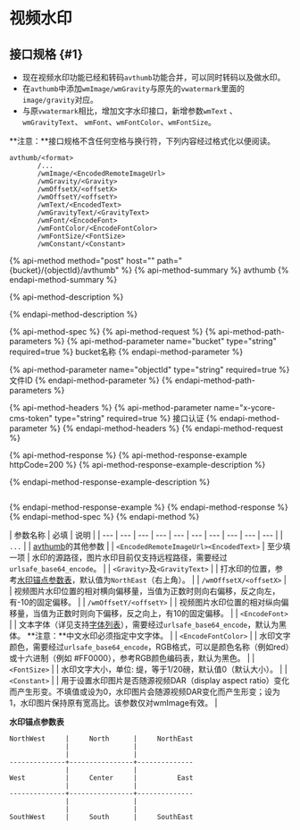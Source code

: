 # 视频水印

## 接口规格 {#1}

* 现在视频水印功能已经和转码`avthumb`功能合并，可以同时转码以及做水印。
* 在`avthumb`中添加`wmImage/wmGravity`与原先的`vwatermark`里面的`image/gravity`对应。
* 与原`vwatermark`相比，增加文字水印接口，新增参数`wmText` 、`wmGravityText`、 `wmFont`、`wmFontColor`、`wmFontSize`。

**注意：**接口规格不含任何空格与换行符，下列内容经过格式化以便阅读。

```text
avthumb/<format>
       /...
       /wmImage/<EncodedRemoteImageUrl>
       /wmGravity/<Gravity>
       /wmOffsetX/<offsetX>
       /wmOffsetY/<offsetY>
       /wmText/<EncodedText>
       /wmGravityText/<GravityText>
       /wmFont/<EncodeFont>
       /wmFontColor/<EncodeFontColor>
       /wmFontSize/<FontSize>
       /wmConstant/<Constant>

```

{% api-method method="post" host="" path="{bucket}/{objectId}/avthumb" %}
{% api-method-summary %}
avthumb
{% endapi-method-summary %}

{% api-method-description %}

{% endapi-method-description %}

{% api-method-spec %}
{% api-method-request %}
{% api-method-path-parameters %}
{% api-method-parameter name="bucket" type="string" required=true %}
bucket名称
{% endapi-method-parameter %}

{% api-method-parameter name="objectId" type="string" required=true %}
文件ID
{% endapi-method-parameter %}
{% endapi-method-path-parameters %}

{% api-method-headers %}
{% api-method-parameter name="x-ycore-cms-token" type="string" required=true %}
接口认证
{% endapi-method-parameter %}
{% endapi-method-headers %}
{% endapi-method-request %}

{% api-method-response %}
{% api-method-response-example httpCode=200 %}
{% api-method-response-example-description %}

{% endapi-method-response-example-description %}

```

```
{% endapi-method-response-example %}
{% endapi-method-response %}
{% endapi-method-spec %}
{% endapi-method %}

|  参数名称 |  必填 |  说明 |
| --- | --- | --- | --- | --- | --- | --- | --- | --- | --- |
| `...` |  | [avthumb](https://developer.qiniu.com/dora/api/audio-and-video-transcoding-avthumb)的其他参数 |
| `<EncodedRemoteImageUrl><EncodedText>` | 至少填一项 | 水印的源路径，图片水印目前仅支持远程路径，需要经过`urlsafe_base64_encode`。 |
| `<Gravity>`及`<GravityText>` |  | 打水印的位置，参考[水印锚点参数表](https://developer.qiniu.com/dora/manual/1314/video-watermarking#vwatermark-anchor-spec)，默认值为`NorthEast`（右上角）。 |
| `/wmOffsetX/<offsetX>` |  | 视频图片水印位置的相对横向偏移量，当值为正数时则向右偏移，反之向左，有-10的固定偏移。 |
| `/wmOffsetY/<offsetY>` |  | 视频图片水印位置的相对纵向偏移量，当值为正数时则向下偏移，反之向上，有10的固定偏移。 |
| `<EncodeFont>` |  | 文本字体（详见支持[字体列表](https://support.qiniu.com/hc/kb/article/112878/)），需要经过`urlsafe_base64_encode`，默认为黑体。 **注意：**中文水印必须指定中文字体。 |
| `<EncodeFontColor>` |  | 水印文字颜色，需要经过`urlsafe_base64_encode`，RGB格式，可以是颜色名称（例如red）或十六进制（例如 \#FF0000），参考RGB颜色编码表，默认为黑色。 |
| `<FontSize>` |  | 水印文字大小，单位: 缇，等于1/20磅，默认值0（默认大小）。 |
| `<Constant>` |  | 用于设置水印图片是否随源视频DAR（display aspect ratio）变化而产生形变。不填值或设为0，水印图片会随源视频DAR变化而产生形变；设为1，水印图片保持原有宽高比。该参数仅对wmImage有效。 |

 **水印锚点参数表**

```text
NorthWest     |     North      |     NorthEast
              |                |    
              |                |    
--------------+----------------+--------------
              |                |    
West          |     Center     |          East 
              |                |    
--------------+----------------+--------------
              |                |    
              |                |    
SouthWest     |     South      |     SouthEast

```

